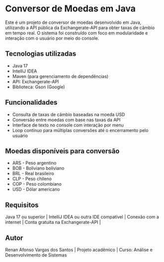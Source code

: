 # Conversor de Moedas em Java

Este é um projeto de conversor de moedas desenvolvido em Java, utilizando a API pública da Exchangerate-API para obter taxas de câmbio em tempo real. O sistema foi construído com foco em modularidade e interação com o usuário por meio do console.

## Tecnologias utilizadas

- Java 17
- IntelliJ IDEA
- Maven (para gerenciamento de dependências)
- API: Exchangerate-API
- Biblioteca: Gson (Google)

## Funcionalidades

- Consulta de taxas de câmbio baseadas na moeda USD
- Conversão entre moedas com base nas taxas da API
- Interface de texto no console com interação por menu
- Loop contínuo para múltiplas conversões até o encerramento pelo usuário

## Moedas disponíveis para conversão

- ARS - Peso argentino  
- BOB - Boliviano boliviano  
- BRL - Real brasileiro  
- CLP - Peso chileno  
- COP - Peso colombiano  
- USD - Dólar americano  

 ## Requisitos

Java 17 ou superior |
IntelliJ IDEA ou outra IDE compatível |
Conexão com a internet |
Conta gratuita na Exchangerate-API |

 ## Autor
Renan Afonso Vargas dos Santos |
Projeto acadêmico | Curso: Análise e Desenvolvimento de Sistemas

